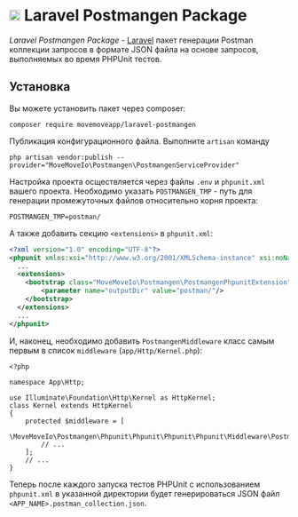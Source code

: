 # <a href="https://movemoveapp.com" target="_blank"><img src="https://avatars2.githubusercontent.com/u/69967331?s=20&v=4" width="20"></a> Laravel Postmangen Package

[//]: # ([![Build Status]&#40;https://app.travis-ci.com/movemoveapp/laravel-dadata.svg?branch=master&#41;]&#40;https://app.travis-ci.com/movemoveapp/laravel-dadata&#41;)

[//]: # ([![Latest Stable Version]&#40;https://poser.pugx.org/movemoveapp/laravel-dadata/v&#41;]&#40;//packagist.org/packages/movemoveapp/laravel-dadata&#41;)

[//]: # ([![Total Downloads]&#40;https://poser.pugx.org/movemoveapp/laravel-dadata/downloads&#41;]&#40;//packagist.org/packages/movemoveapp/laravel-dadata&#41;)

[//]: # ([![License]&#40;https://poser.pugx.org/movemoveapp/laravel-dadata/license&#41;]&#40;//packagist.org/packages/movemoveapp/laravel-dadata&#41;)

*Laravel Postmangen Package* - [Laravel](https://github.com/laravel/laravel) пакет генерации Postman коллекции запросов в формате JSON файла на основе запросов, выполняемых во время PHPUnit тестов.

## Установка
Вы можете установить пакет через composer:

```shell script
composer require movemoveapp/laravel-postmangen
``` 

Публикация конфигурационного файла. Выполните `artisan` команду

```shell script
php artisan vendor:publish --provider="MoveMoveIo\Postmangen\PostmangenServiceProvider"
```

Настройка проекта осществляется через файлы `.env` и `phpunit.xml` вашего проекта. Необходимо указать `POSTMANGEN_TMP` - путь для генерации промежуточных файлов относительно корня проекта:
```shell
POSTMANGEN_TMP=postman/
```
A также добавить секцию `<extensions>` в `phpunit.xml`:
```xml
<?xml version="1.0" encoding="UTF-8"?>
<phpunit xmlns:xsi="http://www.w3.org/2001/XMLSchema-instance" xsi:noNamespaceSchemaLocation="./vendor/phpunit/phpunit/phpunit.xsd" bootstrap="vendor/autoload.php" colors="true">
  ...
  <extensions>
    <bootstrap class="MoveMoveIo\Postmangen\PostmangenPhpunitExtension">
        <parameter name="outputDir" value="postman/"/>
    </bootstrap>
  </extensions>
  ...
</phpunit>
```

И, наконец, необходимо добавить `PostmangenMiddleware` класс самым первым в список `middleware` (`app/Http/Kernel.php`):

```injectablephp
<?php

namespace App\Http;

use Illuminate\Foundation\Http\Kernel as HttpKernel;
class Kernel extends HttpKernel
{
    protected $middleware = [
        \MoveMoveIo\Postmangen\Phpunit\Phpunit\Phpunit\Phpunit\Middleware\PostmangenMiddleware::class,
        // ...
    ];
    // ...
}
```

Теперь после каждого запуска тестов PHPUnit с использованием `phpunit.xml` в указанной директории будет генерироваться 
JSON файл `<APP_NAME>.postman_collection.json`. 